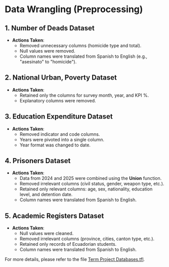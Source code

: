 # Data Wrangling (Preprocessing)

## 1. Number of Deads Dataset

- **Actions Taken**:
  - Removed unnecessary columns (homicide type and total).
  - Null values were removed.
  - Column names were translated from Spanish to English (e.g., "asesinato" to "homicide").

## 2. National Urban, Poverty Dataset

- **Actions Taken**:
  - Retained only the columns for survey month, year, and KPI %.
  - Explanatory columns were removed.

## 3. Education Expenditure Dataset

- **Actions Taken**:
  - Removed indicator and code columns.
  - Years were pivoted into a single column.
  - Year format was changed to date.

## 4. Prisoners Dataset

- **Actions Taken**:
  - Data from 2024 and 2025 were combined using the **Union** function.
  - Removed irrelevant columns (civil status, gender, weapon type, etc.).
  - Retained only relevant columns: age, sex, nationality, education level, and detention date.
  - Column names were translated from Spanish to English.

## 5. Academic Registers Dataset

- **Actions Taken**:
  - Null values were cleaned.
  - Removed irrelevant columns (province, cities, canton type, etc.).
  - Retained only records of Ecuadorian students.
  - Column names were translated from Spanish to English.

For more details, please refer to the file [Term Project Databases.tfl](Code/Term%20Project%20Databases.tfl).


